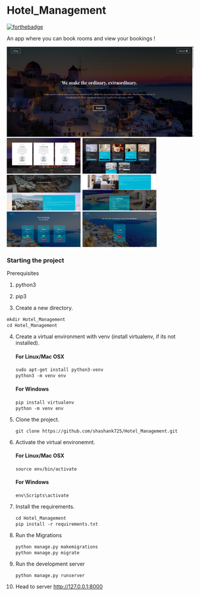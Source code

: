 # Hotel_Management

[![forthebadge](https://forthebadge.com/images/badges/made-with-python.svg)](https://forthebadge.com)

An app where you can book rooms and view your bookings !

<img src="https://github.com/shashank725/Hotel_Management/blob/main/system/static/system/home.jpeg" alt="main"/>

<img src="https://github.com/shashank725/Hotel_Management/blob/main/system/static/system/home2.jpeg" alt="main2" style="width:200px;"/>

<img src="https://github.com/shashank725/Hotel_Management/blob/main/system/static/system/room.jpeg" alt="roomlist" style="width:200px;"/>

<img src="https://github.com/shashank725/Hotel_Management/blob/main/system/static/system/explore.jpeg" alt="explore" style="width:200px;"/>

<img src="https://github.com/shashank725/Hotel_Management/blob/main/system/static/system/explore2.jpeg" alt="explore2" style="width:200px;"/>

<img src="https://github.com/shashank725/Hotel_Management/blob/main/system/static/system/bookings.jpeg" alt="bookings" style="width:200px;"/>

<img src="https://github.com/shashank725/Hotel_Management/blob/main/system/static/system/cancel.jpeg" alt="cancel" style="width:200px;"/>

<h3>Starting the project</h3>

Prerequisites
1. python3
2. pip3

3. Create a new directory.

  ```shell
  mkdir Hotel_Management
  cd Hotel_Management
  ```

4. Create a virtual environment with venv (install virtualenv, if its not installed).

   #### For Linux/Mac OSX
    ```shell
    sudo apt-get install python3-venv
    python3 -m venv env
    ```
  
   #### For Windows
    ```shell
    pip install virtualenv
    python -m venv env
    ```

5. Clone the project.

    ```shell
    git clone https://github.com/shashank725/Hotel_Management.git
    ```

6. Activate the virtual environemnt.

    #### For Linux/Mac OSX
    ```shell
    source env/bin/activate

    ```

    #### For Windows
    ```shell
    env\Scripts\activate

    ```
   
7. Install the requirements.

    ```shell
    cd Hotel_Management
    pip install -r requirements.txt
    ```
 
8. Run the Migrations

    ```shell
    python manage.py makemigrations
    python manage.py migrate
    ```

9. Run the development server

    ```
    python manage.py runserver

    ```
10. Head to server http://127.0.0.1:8000



